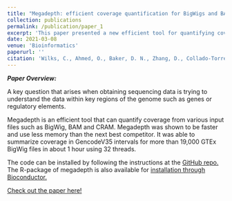 ```yaml
---
title: "Megadepth: efficient coverage quantification for BigWigs and BAMs"
collection: publications
permalink: /publication/paper_1
excerpt: 'This paper presented a new efficient tool for quantifying coverage for BigWigs and BAMS called megadepth. This tool was developed by Christopher Wilks. I assisted in the benchmarking of the tool for the paper.'
date: 2021-03-08
venue: 'Bioinformatics'
paperurl: ''
citation: 'Wilks, C., Ahmed, O., Baker, D. N., Zhang, D., Collado-Torres, L., & Langmead, B. (2021). Megadepth: efficient coverage quantification for BigWigs and BAMs. Bioinformatics (Oxford, England), btab152. https://doi.org/10.1093/bioinformatics/btab152'
---
```


***Paper Overview:***

A key question that arises when obtaining sequencing data is trying to understand the data within key regions of the genome such as genes or regulatory elements. 

Megadepth is an efficient tool that can quantify coverage from various input files such as BigWig, BAM and CRAM. Megadepth was shown to be faster and use less memory than the next best competitor. It was able to summarize coverage in GencodeV35 intervals for more than 19,000 GTEx BigWig files in about 1 hour using 32 threads. 

The code can be installed by following the instructions at the [GitHub repo.](https://github.com/ChristopherWilks/megadepth) The R-package of megadepth is also available for [installation through Bioconductor.](https://bioconductor.org/packages/release/bioc/html/megadepth.html)

[Check out the paper here!](http://oma219.github.io/files/spumoni.pdf)




